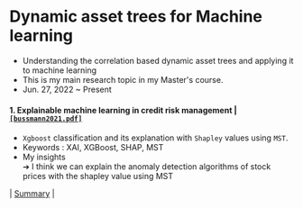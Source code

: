 # Dynamic asset trees for Machine learning
- Understanding the correlation based dynamic asset trees and applying it to machine learning
- This is my main research topic in my Master's course.
- Jun. 27, 2022 ~ Present


#### 1. Explainable machine learning in credit risk management | [`[bussmann2021.pdf]`](http://text2fa.ir/wp-content/uploads/Text2fa.ir-Explainable-Machine-Learning-in-Credit.pdf)
- `Xgboost` classification and its explanation with `Shapley` values using `MST`.
- Keywords : XAI, XGBoost, SHAP, MST
- My insights   
➔ I think we can explain the anomaly detection algorithms of stock prices with the shapley value using MST   

| [Summary](https://github.com/standing-o/Dynamic_asset_trees_for_ML/issues/1) |
